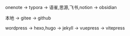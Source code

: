onenote -> typora ->  语雀,思源,飞书,notion -> obsidian

本地 -> gitee -> github

wordpress -> hexo,hugo -> jekyll -> vuepress -> vitepress

